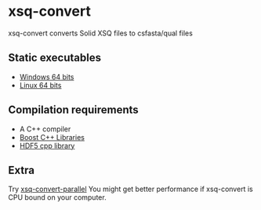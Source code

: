 xsq-convert
===========
xsq-convert converts Solid XSQ files to csfasta/qual files

Static executables
-------------
- [Windows 64 bits](https://drive.google.com/file/d/0B4EkPQ4ESUlsTDgzN2dPdl9OeGs/edit?usp=sharing)
- [Linux 64 bits](https://drive.google.com/file/d/0B4EkPQ4ESUlsNnF0aVQ0Sng3Rkk/view?usp=sharing)

Compilation requirements
-------------
- A C++ compiler
- [Boost C++ Libraries](http://www.boost.org)
- [HDF5 cpp library](http://www.hdfgroup.org/HDF5/doc/cpplus_RM/)

Extra
-------------
Try [xsq-convert-parallel](https://github.com/fplaza/xsq-convert-parallel)
You might get better performance if xsq-convert is CPU bound on your computer.

